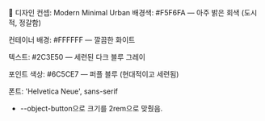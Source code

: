 🎨 디자인 컨셉: Modern Minimal Urban
배경색: #F5F6FA — 아주 밝은 회색 (도시적, 정갈함)

컨테이너 배경: #FFFFFF — 깔끔한 화이트

텍스트: #2C3E50 — 세련된 다크 블루 그레이

포인트 색상: #6C5CE7 — 퍼플 블루 (현대적이고 세련됨)

폰트: 'Helvetica Neue', sans-serif

- --object-button으로 크기를 2rem으로 맞췄음.